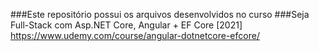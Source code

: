 ###Este repositório possui os arquivos desenvolvidos no curso 
###Seja Full-Stack com Asp.NET Core, Angular + EF Core [2021]
https://www.udemy.com/course/angular-dotnetcore-efcore/


